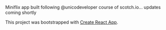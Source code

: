 Miniflix app built following @unicodeveloper course of scotch.io... updates coming shortly

This project was bootstrapped with [Create React App](https://github.com/facebookincubator/create-react-app).
